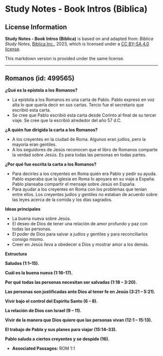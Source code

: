 # Study Notes - Book Intros (Biblica)

## License Information

**Study Notes - Book Intros (Biblica)** is based on and adapted from: _Biblica Study Notes_, [Biblica Inc.](https://www.biblica.com/), 2023, which is licensed under a [CC BY-SA 4.0 license](https://creativecommons.org/licenses/by-sa/4.0/legalcode.en).

This markdown version is provided under the same license.



--------------------------------

## Romanos (id: 499565)

**¿Qué es la epístola a los** **Romanos?**

* La epístola a los Romanos es una carta de Pablo. Pablo expresó en voz alta lo que quería decir en sus cartas. Tercio fue el secretario que escribió esta carta.
* Se cree que Pablo escribió esta carta desde Corinto al final de su tercer viaje. Se cree que la escribió alrededor del año 57 d.C.

**¿A quién fue dirigida la carta a los Romanos?**

* A los creyentes en la ciudad de Roma. Algunos eran judíos, pero la mayoría eran gentiles.
* A los seguidores de Jesús reconocen que el libro de Romanos comparte la verdad sobre Jesús. Es para todas las personas en todas partes.

**¿Por qué fue escrita la carta a los Romanos?**

* Para decirles a los creyentes en Roma quién era Pablo y pedir su ayuda. Pablo esperaba que la iglesia en Roma lo apoyara en su viaje a España. Pablo planeaba compartir el mensaje sobre Jesús en España.
* Para ayudar a los creyentes en Roma con los problemas que tenían entre ellos. Los creyentes judíos y gentiles no estaban de acuerdo sobre las leyes acerca de la comida y los días sagrados.

**Ideas principales**

* La buena nueva sobre Jesús.
* El deseo de Dios de tener una relación de amor profundo y paz con todas las personas.
* El poder de Dios para salvar a judíos y gentiles y para reconciliarlos consigo mismo.
* Creer en Jesús lleva a obedecer a Dios y mostrar amor a los demás.

**Estructura**

**Saludos (1:1–15\).**

**Cuál es la buena nueva (1:16–17\).**

**Por qué todas las personas necesitan ser salvadas (1:18 – 3:20\).**

**Las personas son justificadas ante Dios al tener fe en Jesús (3:21 – 5:21\).**

**Vivir bajo el control del Espíritu Santo (6 – 8\).**

**La relación de Dios con Israel (9 – 11\).**

**Vivir de la manera que Dios quiere que las personas vivan (12:1 – 15:13\).**

**El trabajo de Pablo y sus planes para viajar (15:14–33\).**

**Pablo saluda a ciertos creyentes y se despide (16\).**

* **Associated Passages:** ROM 1:1

